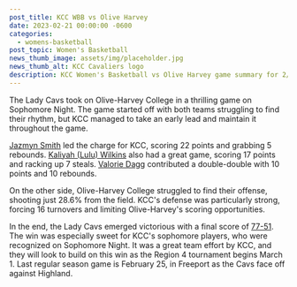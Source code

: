 ```yaml
---
post_title: KCC WBB vs Olive Harvey
date: 2023-02-21 00:00:00 -0600
categories:
  - womens-basketball
post_topic: Women's Basketball
news_thumb_image: assets/img/placeholder.jpg
news_thumb_alt: KCC Cavaliers logo
description: KCC Women's Basketball vs Olive Harvey game summary for 2/21
---
```

<div><p>The Lady Cavs took on Olive-Harvey College in a thrilling game on Sophomore Night. The game started off with both teams struggling to find their rhythm, but KCC managed to take an early lead and maintain it throughout the game.</p><p><a href="https://athletics.kcc.edu/womens-basketball/roster/">Jazmyn Smith</a> led the charge for KCC, scoring 22 points and grabbing 5 rebounds. <a href="https://athletics.kcc.edu/womens-basketball/roster">Kaliyah (Lulu) Wilkins</a> also had a great game, scoring 17 points and racking up 7 steals. <a href="https://athletics.kcc.edu/womens-basketball/roster">Valorie Dagg</a> contributed a double-double with 10 points and 10 rebounds.</p><p>On the other side, Olive-Harvey College struggled to find their offense, shooting just 28.6% from the field. KCC's defense was particularly strong, forcing 16 turnovers and limiting Olive-Harvey's scoring opportunities.</p><p>In the end, the Lady Cavs emerged victorious with a final score of <a href="https://www.njcaa.org/sports/wbkb/2022-23/div2/boxscores/20230221_2o7q.xml?view=boxscore">77-51</a>. The win was especially sweet for KCC's sophomore players, who were recognized on Sophomore Night. It was a great team effort by KCC, and they will look to build on this win as the Region 4 tournament begins March 1. Last regular season game is February 25, in Freeport as the Cavs face off against Highland.</p></div>